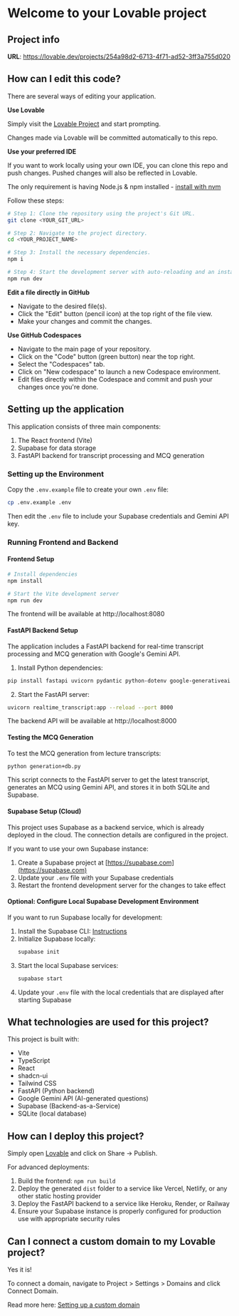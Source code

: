 # Welcome to your Lovable project

## Project info

**URL**: https://lovable.dev/projects/254a98d2-6713-4f71-ad52-3ff3a755d020

## How can I edit this code?

There are several ways of editing your application.

**Use Lovable**

Simply visit the [Lovable Project](https://lovable.dev/projects/254a98d2-6713-4f71-ad52-3ff3a755d020) and start prompting.

Changes made via Lovable will be committed automatically to this repo.

**Use your preferred IDE**

If you want to work locally using your own IDE, you can clone this repo and push changes. Pushed changes will also be reflected in Lovable.

The only requirement is having Node.js & npm installed - [install with nvm](https://github.com/nvm-sh/nvm#installing-and-updating)

Follow these steps:

```sh
# Step 1: Clone the repository using the project's Git URL.
git clone <YOUR_GIT_URL>

# Step 2: Navigate to the project directory.
cd <YOUR_PROJECT_NAME>

# Step 3: Install the necessary dependencies.
npm i

# Step 4: Start the development server with auto-reloading and an instant preview.
npm run dev
```

**Edit a file directly in GitHub**

- Navigate to the desired file(s).
- Click the "Edit" button (pencil icon) at the top right of the file view.
- Make your changes and commit the changes.

**Use GitHub Codespaces**

- Navigate to the main page of your repository.
- Click on the "Code" button (green button) near the top right.
- Select the "Codespaces" tab.
- Click on "New codespace" to launch a new Codespace environment.
- Edit files directly within the Codespace and commit and push your changes once you're done.

## Setting up the application

This application consists of three main components:
1. The React frontend (Vite)
2. Supabase for data storage
3. FastAPI backend for transcript processing and MCQ generation

### Setting up the Environment

Copy the `.env.example` file to create your own `.env` file:

```sh
cp .env.example .env
```

Then edit the `.env` file to include your Supabase credentials and Gemini API key.

### Running Frontend and Backend

#### Frontend Setup
```sh
# Install dependencies
npm install

# Start the Vite development server
npm run dev
```

The frontend will be available at http://localhost:8080

#### FastAPI Backend Setup

The application includes a FastAPI backend for real-time transcript processing and MCQ generation with Google's Gemini API.

1. Install Python dependencies:
```sh
pip install fastapi uvicorn pydantic python-dotenv google-generativeai supabase sqlite3
```

2. Start the FastAPI server:
```sh
uvicorn realtime_transcript:app --reload --port 8000
```

The backend API will be available at http://localhost:8000

#### Testing the MCQ Generation

To test the MCQ generation from lecture transcripts:

```sh
python generation+db.py
```

This script connects to the FastAPI server to get the latest transcript, generates an MCQ using Gemini API, and stores it in both SQLite and Supabase.

#### Supabase Setup (Cloud)

This project uses Supabase as a backend service, which is already deployed in the cloud. The connection details are configured in the project.

If you want to use your own Supabase instance:

1. Create a Supabase project at [https://supabase.com](https://supabase.com)
2. Update your `.env` file with your Supabase credentials
3. Restart the frontend development server for the changes to take effect

#### Optional: Configure Local Supabase Development Environment

If you want to run Supabase locally for development:

1. Install the Supabase CLI: [Instructions](https://supabase.com/docs/guides/cli)
2. Initialize Supabase locally:
   ```sh
   supabase init
   ```
3. Start the local Supabase services:
   ```sh
   supabase start
   ```
4. Update your `.env` file with the local credentials that are displayed after starting Supabase

## What technologies are used for this project?

This project is built with:

- Vite
- TypeScript
- React
- shadcn-ui
- Tailwind CSS
- FastAPI (Python backend)
- Google Gemini API (AI-generated questions)
- Supabase (Backend-as-a-Service)
- SQLite (local database)

## How can I deploy this project?

Simply open [Lovable](https://lovable.dev/projects/254a98d2-6713-4f71-ad52-3ff3a755d020) and click on Share -> Publish.

For advanced deployments:
1. Build the frontend: `npm run build`
2. Deploy the generated `dist` folder to a service like Vercel, Netlify, or any other static hosting provider
3. Deploy the FastAPI backend to a service like Heroku, Render, or Railway
4. Ensure your Supabase instance is properly configured for production use with appropriate security rules

## Can I connect a custom domain to my Lovable project?

Yes it is!

To connect a domain, navigate to Project > Settings > Domains and click Connect Domain.

Read more here: [Setting up a custom domain](https://docs.lovable.dev/tips-tricks/custom-domain#step-by-step-guide)
